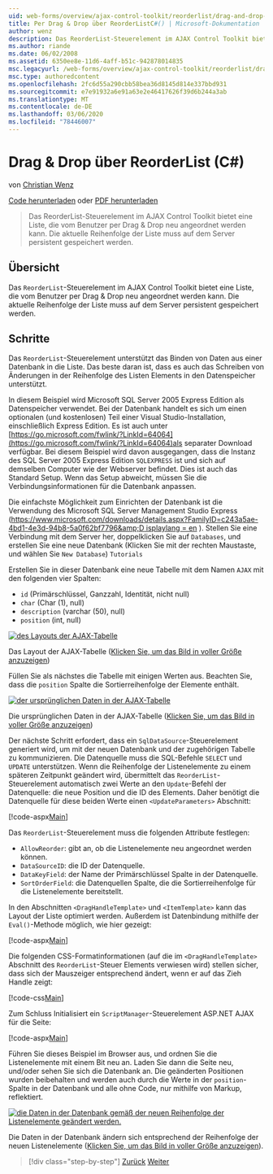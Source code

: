 ```yaml
---
uid: web-forms/overview/ajax-control-toolkit/reorderlist/drag-and-drop-via-reorderlist-cs
title: Per Drag & Drop über ReorderListC#() | Microsoft-Dokumentation
author: wenz
description: Das ReorderList-Steuerelement im AJAX Control Toolkit bietet eine Liste, die vom Benutzer per Drag & Drop neu angeordnet werden kann. Die aktuelle Reihenfolge der Liste soll...
ms.author: riande
ms.date: 06/02/2008
ms.assetid: 6350ee8e-11d6-4aff-b51c-942878014835
msc.legacyurl: /web-forms/overview/ajax-control-toolkit/reorderlist/drag-and-drop-via-reorderlist-cs
msc.type: authoredcontent
ms.openlocfilehash: 2fc6d55a290cbb58bea36d8145d814e337bbd931
ms.sourcegitcommit: e7e91932a6e91a63e2e46417626f39d6b244a3ab
ms.translationtype: MT
ms.contentlocale: de-DE
ms.lasthandoff: 03/06/2020
ms.locfileid: "78446007"
---
```

# <a name="drag-and-drop-via-reorderlist-c"></a>Drag & Drop über ReorderList (C#)

von [Christian Wenz](https://github.com/wenz)

[Code herunterladen](https://download.microsoft.com/download/9/3/f/93f8daea-bebd-4821-833b-95205389c7d0/ReorderList5.cs.zip) oder [PDF herunterladen](https://download.microsoft.com/download/2/d/c/2dc10e34-6983-41d4-9c08-f78f5387d32b/reorderlist5CS.pdf)

> Das ReorderList-Steuerelement im AJAX Control Toolkit bietet eine Liste, die vom Benutzer per Drag & Drop neu angeordnet werden kann. Die aktuelle Reihenfolge der Liste muss auf dem Server persistent gespeichert werden.

## <a name="overview"></a>Übersicht

Das `ReorderList`-Steuerelement im AJAX Control Toolkit bietet eine Liste, die vom Benutzer per Drag & Drop neu angeordnet werden kann. Die aktuelle Reihenfolge der Liste muss auf dem Server persistent gespeichert werden.

## <a name="steps"></a>Schritte

Das `ReorderList`-Steuerelement unterstützt das Binden von Daten aus einer Datenbank in die Liste. Das beste daran ist, dass es auch das Schreiben von Änderungen in der Reihenfolge des Listen Elements in den Datenspeicher unterstützt.

In diesem Beispiel wird Microsoft SQL Server 2005 Express Edition als Datenspeicher verwendet. Bei der Datenbank handelt es sich um einen optionalen (und kostenlosen) Teil einer Visual Studio-Installation, einschließlich Express Edition. Es ist auch unter [https://go.microsoft.com/fwlink/?LinkId=64064](https://go.microsoft.com/fwlink/?LinkId=64064)als separater Download verfügbar. Bei diesem Beispiel wird davon ausgegangen, dass die Instanz des SQL Server 2005 Express Edition `SQLEXPRESS` ist und sich auf demselben Computer wie der Webserver befindet. Dies ist auch das Standard Setup. Wenn das Setup abweicht, müssen Sie die Verbindungsinformationen für die Datenbank anpassen.

Die einfachste Möglichkeit zum Einrichten der Datenbank ist die Verwendung des Microsoft SQL Server Management Studio Express ([https://www.microsoft.com/downloads/details.aspx?FamilyID=c243a5ae-4bd1-4e3d-94b8-5a0f62bf7796&amp;D isplaylang = en](https://www.microsoft.com/downloads/details.aspx?FamilyID=c243a5ae-4bd1-4e3d-94b8-5a0f62bf7796&amp;DisplayLang=en) ). Stellen Sie eine Verbindung mit dem Server her, doppelklicken Sie auf `Databases`, und erstellen Sie eine neue Datenbank (Klicken Sie mit der rechten Maustaste, und wählen Sie `New Database`) `Tutorials`

Erstellen Sie in dieser Datenbank eine neue Tabelle mit dem Namen `AJAX` mit den folgenden vier Spalten:

- `id` (Primärschlüssel, Ganzzahl, Identität, nicht null)
- `char` (Char (1), null)
- `description` (varchar (50), null)
- `position` (int, null)

[![des Layouts der AJAX-Tabelle](drag-and-drop-via-reorderlist-cs/_static/image2.png)](drag-and-drop-via-reorderlist-cs/_static/image1.png)

Das Layout der AJAX-Tabelle ([Klicken Sie, um das Bild in voller Größe anzuzeigen](drag-and-drop-via-reorderlist-cs/_static/image3.png))

Füllen Sie als nächstes die Tabelle mit einigen Werten aus. Beachten Sie, dass die `position` Spalte die Sortierreihenfolge der Elemente enthält.

[![der ursprünglichen Daten in der AJAX-Tabelle](drag-and-drop-via-reorderlist-cs/_static/image5.png)](drag-and-drop-via-reorderlist-cs/_static/image4.png)

Die ursprünglichen Daten in der AJAX-Tabelle ([Klicken Sie, um das Bild in voller Größe anzuzeigen](drag-and-drop-via-reorderlist-cs/_static/image6.png))

Der nächste Schritt erfordert, dass ein `SqlDataSource`-Steuerelement generiert wird, um mit der neuen Datenbank und der zugehörigen Tabelle zu kommunizieren. Die Datenquelle muss die SQL-Befehle `SELECT` und `UPDATE` unterstützen. Wenn die Reihenfolge der Listenelemente zu einem späteren Zeitpunkt geändert wird, übermittelt das `ReorderList`-Steuerelement automatisch zwei Werte an den `Update`-Befehl der Datenquelle: die neue Position und die ID des Elements. Daher benötigt die Datenquelle für diese beiden Werte einen `<UpdateParameters>` Abschnitt:

[!code-aspx[Main](drag-and-drop-via-reorderlist-cs/samples/sample1.aspx)]

Das `ReorderList`-Steuerelement muss die folgenden Attribute festlegen:

- `AllowReorder`: gibt an, ob die Listenelemente neu angeordnet werden können.
- `DataSourceID`: die ID der Datenquelle.
- `DataKeyField`: der Name der Primärschlüssel Spalte in der Datenquelle.
- `SortOrderField`: die Datenquellen Spalte, die die Sortierreihenfolge für die Listenelemente bereitstellt.

In den Abschnitten `<DragHandleTemplate>` und `<ItemTemplate>` kann das Layout der Liste optimiert werden. Außerdem ist Datenbindung mithilfe der `Eval()`-Methode möglich, wie hier gezeigt:

[!code-aspx[Main](drag-and-drop-via-reorderlist-cs/samples/sample2.aspx)]

Die folgenden CSS-Formatinformationen (auf die im `<DragHandleTemplate>` Abschnitt des `ReorderList`-Steuer Elements verwiesen wird) stellen sicher, dass sich der Mauszeiger entsprechend ändert, wenn er auf das Zieh Handle zeigt:

[!code-css[Main](drag-and-drop-via-reorderlist-cs/samples/sample3.css)]

Zum Schluss Initialisiert ein `ScriptManager`-Steuerelement ASP.NET AJAX für die Seite:

[!code-aspx[Main](drag-and-drop-via-reorderlist-cs/samples/sample4.aspx)]

Führen Sie dieses Beispiel im Browser aus, und ordnen Sie die Listenelemente mit einem Bit neu an. Laden Sie dann die Seite neu, und/oder sehen Sie sich die Datenbank an. Die geänderten Positionen wurden beibehalten und werden auch durch die Werte in der `position`-Spalte in der Datenbank und alle ohne Code, nur mithilfe von Markup, reflektiert.

[![die Daten in der Datenbank gemäß der neuen Reihenfolge der Listenelemente geändert werden.](drag-and-drop-via-reorderlist-cs/_static/image8.png)](drag-and-drop-via-reorderlist-cs/_static/image7.png)

Die Daten in der Datenbank ändern sich entsprechend der Reihenfolge der neuen Listenelemente ([Klicken Sie, um das Bild in voller Größe anzuzeigen](drag-and-drop-via-reorderlist-cs/_static/image9.png)).

> [!div class="step-by-step"]
> [Zurück](using-postbacks-with-reorderlist-cs.md)
> [Weiter](using-postbacks-with-reorderlist-vb.md)
